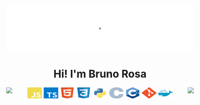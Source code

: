 <img src="./assets/img/banner_clock_dark_nobg.png">

<h1 align="center">Hi! I'm Bruno Rosa</h1>

<div style="display-block">
  <a style="inline-block" href="https://github.com/brunolzrosa">
    <img align="left" height="190cm" src="https://github-readme-stats.vercel.app/api?username=brunolzrosa&show_icons=true&border_color=17191eff&icon_color=BCCCCC&title_color=BBBCCC&text_color=999999&bg_color=ffffff00&include_all_commits=true&count_private=true&cache_seconds=3600"/>
    <img align="right" height="190cm" src="https://github-readme-stats.vercel.app/api/top-langs/?username=brunolzrosa&layout=compact&langs_count=8&border_color=17191eff&icon_color=BCCCCC&title_color=BBBCCC&text_color=999999&bg_color=ffffff00&cache_seconds=3600"/>
  </a>
</div>

<div align="center">
  <img align="center" alt="Rosa-Js" height="30" width="40" src="https://raw.githubusercontent.com/devicons/devicon/master/icons/javascript/javascript-plain.svg">
  <img align="center" alt="Rosa-Ts" height="30" width="40" src="https://raw.githubusercontent.com/devicons/devicon/master/icons/typescript/typescript-plain.svg">
  <img align="center" alt="Rosa-HTML" height="30" width="40" src="https://raw.githubusercontent.com/devicons/devicon/master/icons/html5/html5-original.svg">
  <img align="center" alt="Rosa-CSS" height="30" width="40" src="https://raw.githubusercontent.com/devicons/devicon/master/icons/css3/css3-original.svg">
  <img align="center" alt="Rosa-Python" height="30" width="40" src="https://raw.githubusercontent.com/devicons/devicon/master/icons/python/python-original.svg">
  <img align="center" alt="Rosa-C" height="30" width="40" src="https://raw.githubusercontent.com/devicons/devicon/master/icons/c/c-original.svg">
  <img align="center" alt="Rosa-C++" height="30" width="40" src="https://raw.githubusercontent.com/devicons/devicon/master/icons/cplusplus/cplusplus-original.svg">
  <img align="center" alt="Rosa-git" height="30" width="40" src="https://raw.githubusercontent.com/devicons/devicon/master/icons/git/git-original.svg">
  <img align="center" alt="Rosa-docker" height="30" width="40" src="https://raw.githubusercontent.com/devicons/devicon/master/icons/docker/docker-plain.svg">
</div>
